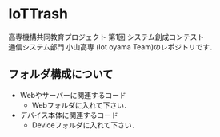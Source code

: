 # IoTTrash
高専機構共同教育プロジェクト 第1回 システム創成コンテスト  
通信システム部門 小山高専  (Iot oyama Team)のレポジトリです．
## フォルダ構成について
 - Webやサーバーに関連するコード
	- Webフォルダに入れて下さい．
 - デバイス本体に関連するコード
	- Deviceフォルダに入れて下さい．
